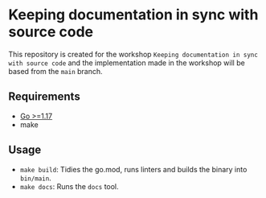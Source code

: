 # Keeping documentation in sync with source code

This repository is created for the workshop `Keeping documentation in sync with source code` and the
implementation made in the workshop will be based from the `main` branch.

## Requirements

- [Go >=1.17](https://go.dev/)
- make

## Usage

- `make build`: Tidies the go.mod, runs linters and builds the binary into `bin/main`.
- `make docs`: Runs the `docs` tool.
